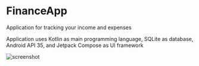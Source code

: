 # FinanceApp
Application for tracking your income and expenses

Application uses Kotlin as main programming language, SQLite as database, Android API 35, and Jetpack Compose as UI framework  

![screenshot]()
